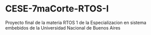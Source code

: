 # CESE-7maCorte-RTOS-I
Proyecto final de la materia RTOS 1 de la Especializacion en sistema embebidos de la Universidad Nacional de Buenos Aires
